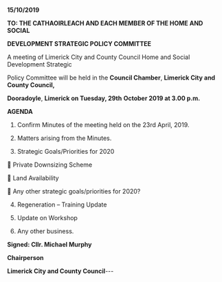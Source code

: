 **15/10/2019**

**TO: THE CATHAOIRLEACH AND EACH MEMBER OF THE HOME AND SOCIAL**

**DEVELOPMENT STRATEGIC POLICY COMMITTEE**

A meeting of Limerick City and County Council Home and Social Development Strategic

Policy Committee will be held in the **Council Chamber**, **Limerick City and County Council,**

**Dooradoyle**, **Limerick on Tuesday, 29th** **October 2019 at 3.00 p.m.**

**AGENDA**

1. Confirm Minutes of the meeting held on the 23rd April, 2019.

2. Matters arising from the Minutes.

3. Strategic Goals/Priorities for 2020

 Private Downsizing Scheme

 Land Availability

 Any other strategic goals/priorities for 2020?

4. Regeneration – Training Update

5. Update on Workshop

6. Any other business.

**Signed: Cllr. Michael Murphy**

**Chairperson**

**Limerick City and County Council**---
